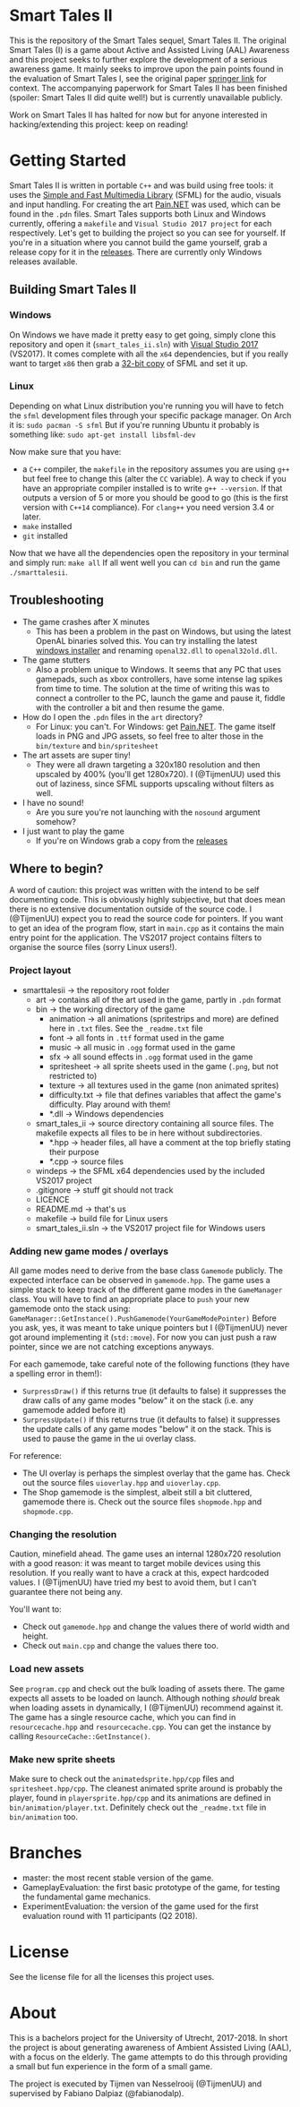 # Smart Tales II
This is the repository of the Smart Tales sequel, Smart Tales II. The original Smart Tales (I) is a game about Active and Assisted Living (AAL) Awareness and this project seeks to further explore the development of a serious awareness game. It mainly seeks to improve upon the pain points found in the evaluation of Smart Tales I, see the original paper [springer link](https://link.springer.com/content/pdf/10.1007/978-3-319-26005-1_13.pdf) for context. The accompanying paperwork for Smart Tales II has been finished (spoiler: Smart Tales II did quite well!) but is currently unavailable publicly.

Work on Smart Tales II has halted for now but for anyone interested in hacking/extending this project: keep on reading!

# Getting Started
Smart Tales II is written in portable `C++` and was build using free tools: it uses the [Simple and Fast Multimedia Library](https://www.sfml-dev.org/index.php) (SFML) for the audio, visuals and input handling. For creating the art [Pain.NET](https://www.getpaint.net/) was used, which can be found in the `.pdn` files. Smart Tales supports both Linux and Windows currently, offering a `makefile` and `Visual Studio 2017 project` for each respectively. Let's get to building the project so you can see for yourself. If you're in a situation where you cannot build the game yourself, grab a release copy for it in the [releases](https://github.com/TijmenUU/smarttalesii/releases). There are currently only Windows releases available.

## Building Smart Tales II
### Windows
On Windows we have made it pretty easy to get going, simply clone this repository and open it (`smart_tales_ii.sln`) with [Visual Studio 2017](https://visualstudio.microsoft.com/downloads/) (VS2017). It comes complete with all the `x64` dependencies, but if you really want to target `x86` then grab a [32-bit copy](https://www.sfml-dev.org/download/sfml/2.5.0/) of SFML and set it up.

### Linux
Depending on what Linux distribution you're running you will have to fetch the `sfml` development files through your specific package manager. On Arch it is:
`sudo pacman -S sfml`
But if you're running Ubuntu it probably is something like:
`sudo apt-get install libsfml-dev`

Now make sure that you have:
- a `C++` compiler, the `makefile` in the repository assumes you are using `g++` but feel free to change this (alter the `CC` variable). A way to check if you have an appropriate compiler installed is to write `g++ --version`. If that outputs a version of 5 or more you should be good to go (this is the first version with `C++14` compliance). For `clang++` you need version 3.4 or later.
- `make` installed
- `git` installed

Now that we have all the dependencies open the repository in your terminal and simply run:
`make all`
If all went well you can `cd bin` and run the game `./smarttalesii`.

## Troubleshooting
- The game crashes after X minutes
   - This has been a problem in the past on Windows, but using the latest OpenAL binaries solved this. You can try installing the latest [windows installer](https://www.openal.org/downloads/) and renaming `openal32.dll` to `openal32old.dll`.
- The game stutters
   - Also a problem unique to Windows. It seems that any PC that uses gamepads, such as xbox controllers, have some intense lag spikes from time to time. The solution at the time of writing this was to connect a controller to the PC, launch the game and pause it, fiddle with the controller a bit and then resume the game.
- How do I open the `.pdn` files in the `art` directory?
   - For Linux: you can't. For Windows: get [Pain.NET](https://www.getpaint.net/). The game itself loads in PNG and JPG assets, so feel free to alter those in the `bin/texture` and `bin/spritesheet`
- The art assets are super tiny!
   - They were all drawn targeting a 320x180 resolution and then upscaled by 400% (you'll get 1280x720). I (@TijmenUU) used this out of laziness, since SFML supports upscaling without filters as well.
- I have no sound!
   - Are you sure you're not launching with the `nosound` argument somehow?
- I just want to play the game
   - If you're on Windows grab a copy from the [releases](https://github.com/TijmenUU/smarttalesii/releases)

## Where to begin?
A word of caution: this project was written with the intend to be self documenting code. This is obviously highly subjective, but that does mean there is no extensive documentation outside of the source code. I (@TijmenUU) expect you to read the source code for pointers. If you want to get an idea of the program flow, start in `main.cpp` as it contains the main entry point for the application. The VS2017 project contains filters to organise the source files (sorry Linux users!).

### Project layout
- smarttalesii -> the repository root folder
   - art -> contains all of the art used in the game, partly in `.pdn` format
   - bin -> the working directory of the game
      - animation -> all animations (spritestrips and more) are defined here in `.txt` files. See the `_readme.txt` file
      - font -> all fonts in `.ttf` format used in the game
      - music -> all music in `.ogg` format used in the game
      - sfx -> all sound effects in `.ogg` format used in the game
      - spritesheet -> all sprite sheets used in the game (`.png`, but not restricted to)
      - texture -> all textures used in the game (non animated sprites)
      - difficulty.txt -> file that defines variables that affect the game's difficulty. Play around with them!
      - *.dll -> Windows dependencies
   - smart_tales_ii -> source directory containing all source files. The makefile expects all files to be in here without subdirectories.
      - *.hpp -> header files, all have a comment at the top briefly stating their purpose
      - *.cpp -> source files
   - windeps -> the SFML x64 dependencies used by the included VS2017 project
   - .gitignore -> stuff git should not track
   - LICENCE
   - README.md -> that's us
   - makefile -> build file for Linux users
   - smart_tales_ii.sln -> the VS2017 project file for Windows users

### Adding new game modes / overlays
All game modes need to derive from the base class `Gamemode` publicly. The expected interface can be observed in `gamemode.hpp`. The game uses a simple stack to keep track of the different game modes in the `GameManager` class. You will have to find an appropriate place to `push` your new gamemode onto the stack using:
`GameManager::GetInstance().PushGamemode(YourGameModePointer)`
Before you ask, yes, it was meant to take unique pointers but I (@TijmenUU) never got around implementing it (`std::move`). For now you can just push a raw pointer, since we are not catching exceptions anyways.

For each gamemode, take careful note of the following functions (they have a spelling error in them!):
- `SurpressDraw()` if this returns true (it defaults to false) it suppresses the draw calls of any game modes "below" it on the stack (i.e. any gamemode added before it)
- `SurpressUpdate()` if this returns true (it defaults to false) it suppresses the update calls of any game modes "below" it on the stack. This is used to pause the game in the ui overlay class.

For reference:
- The UI overlay is perhaps the simplest overlay that the game has. Check out the source files `uioverlay.hpp` and `uioverlay.cpp`.
- The Shop gamemode is the simplest, albeit still a bit cluttered, gamemode there is. Check out the source files `shopmode.hpp` and `shopmode.cpp`.

### Changing the resolution
Caution, minefield ahead. The game uses an internal 1280x720 resolution with a good reason: it was meant to target mobile devices using this resolution. If you really want to have a crack at this, expect hardcoded values. I (@TijmenUU) have tried my best to avoid them, but I can't guarantee there not being any.

You'll want to:
- Check out `gamemode.hpp` and change the values there of world width and height.
- Check out `main.cpp` and change the values there too.

### Load new assets
See `program.cpp` and check out the bulk loading of assets there. The game expects all assets to be loaded on launch. Although nothing _should_ break when loading assets in dynamically, I (@TijmenUU) recommend against it. The game has a single resource cache, which you can find in `resourcecache.hpp` and `resourcecache.cpp`. You can get the instance by calling `ResourceCache::GetInstance()`.

### Make new sprite sheets
Make sure to check out the `animatedsprite.hpp/cpp` files and `spritesheet.hpp/cpp`. The cleanest animated sprite around is probably the player, found in `playersprite.hpp/cpp` and its animations are defined in `bin/animation/player.txt`. Definitely check out the `_readme.txt` file in `bin/animation` too.

# Branches
- master: the most recent stable version of the game.
- GameplayEvaluation: the first basic prototype of the game, for testing the fundamental game mechanics.
- ExperimentEvaluation: the version of the game used for the first evaluation round with 11 participants (Q2 2018).

# License
See the license file for all the licenses this project uses.

# About
This is a bachelors project for the University of Utrecht, 2017-2018. In short the project is about generating awareness of Ambient Assisted Living (AAL), with a focus on the elderly. The game attempts to do this through providing a small but fun experience in the form of a small game.

The project is executed by Tijmen van Nesselrooij (@TijmenUU) and supervised by Fabiano Dalpiaz (@fabianodalp).



